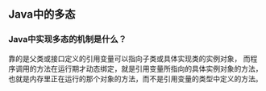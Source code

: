 ## Java中的多态
### Java中实现多态的机制是什么？
靠的是父类或接口定义的引用变量可以指向子类或具体实现类的实例对象，
而程序调用的方法在运行期才动态绑定，就是引用变量所指向的具体实例对象的方法，也就是内存里正在运行的那个对象的方法，而不是引用变量的类型中定义的方法。